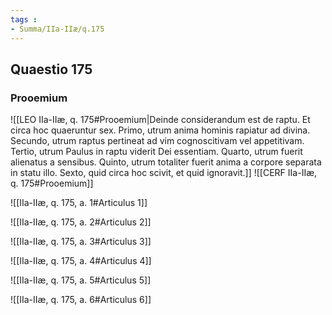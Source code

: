 ```yaml
---
tags : 
- Summa/IIa-IIæ/q.175
---
```


## Quaestio 175

### Prooemium

![[LEO IIa-IIæ, q. 175#Prooemium|Deinde considerandum est de raptu. Et circa hoc quaeruntur sex. Primo, utrum anima hominis rapiatur ad divina. Secundo, utrum raptus pertineat ad vim cognoscitivam vel appetitivam. Tertio, utrum Paulus in raptu viderit Dei essentiam. Quarto, utrum fuerit alienatus a sensibus. Quinto, utrum totaliter fuerit anima a corpore separata in statu illo. Sexto, quid circa hoc scivit, et quid ignoravit.]]
![[CERF IIa-IIæ, q. 175#Prooemium]]

![[IIa-IIæ, q. 175, a. 1#Articulus 1]]

![[IIa-IIæ, q. 175, a. 2#Articulus 2]]

![[IIa-IIæ, q. 175, a. 3#Articulus 3]]

![[IIa-IIæ, q. 175, a. 4#Articulus 4]]

![[IIa-IIæ, q. 175, a. 5#Articulus 5]]

![[IIa-IIæ, q. 175, a. 6#Articulus 6]]

